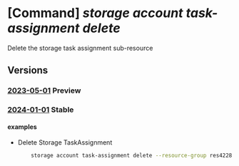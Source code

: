 # [Command] _storage account task-assignment delete_

Delete the storage task assignment sub-resource

## Versions

### [2023-05-01](/Resources/mgmt-plane/L3N1YnNjcmlwdGlvbnMve30vcmVzb3VyY2Vncm91cHMve30vcHJvdmlkZXJzL21pY3Jvc29mdC5zdG9yYWdlL3N0b3JhZ2VhY2NvdW50cy97fS9zdG9yYWdldGFza2Fzc2lnbm1lbnRzL3t9/2023-05-01.xml) **Preview**

<!-- mgmt-plane /subscriptions/{}/resourcegroups/{}/providers/microsoft.storage/storageaccounts/{}/storagetaskassignments/{} 2023-05-01 -->

### [2024-01-01](/Resources/mgmt-plane/L3N1YnNjcmlwdGlvbnMve30vcmVzb3VyY2Vncm91cHMve30vcHJvdmlkZXJzL21pY3Jvc29mdC5zdG9yYWdlL3N0b3JhZ2VhY2NvdW50cy97fS9zdG9yYWdldGFza2Fzc2lnbm1lbnRzL3t9/2024-01-01.xml) **Stable**

<!-- mgmt-plane /subscriptions/{}/resourcegroups/{}/providers/microsoft.storage/storageaccounts/{}/storagetaskassignments/{} 2024-01-01 -->

#### examples

- Delete Storage TaskAssignment
    ```bash
        storage account task-assignment delete --resource-group res4228 --account-name sto4445 --storage-task-assignment-name myassignment1
    ```
